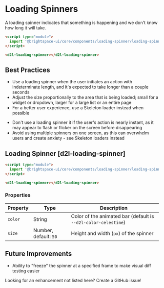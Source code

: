 # Loading Spinners

A loading spinner indicates that something is happening and we don't know how long it will take.

<!-- docs: demo name:d2l-loading-spinner -->
```html
<script type="module">
  import '@brightspace-ui/core/components/loading-spinner/loading-spinner.js';
</script>

<d2l-loading-spinner></d2l-loading-spinner>
```

## Best Practices

<!-- docs: start best practices -->
<!-- docs: start dos -->
* Use a loading spinner when the user initiates an action with indeterminate length, and it's expected to take longer than a couple seconds
* Adjust the size proportionally to the area that is being loaded; small for a widget or dropdown, larger for a large list or an entire page
* For a better user experience, use a Skeleton loader instead when possible
<!-- docs: end dos -->

<!-- docs: start donts -->
* Don't use a loading spinner it if the user's action is nearly instant, as it may appear to flash or flicker on the screen before disappearing
* Avoid using multiple spinners on one screen, as this can overwhelm users and create anxiety - see Skeleton loaders instead
<!-- docs: end donts -->
<!-- docs: end best practices -->

## Loading Spinner [d2l-loading-spinner]

<!-- docs: demo code properties name:d2l-loading-spinner -->
```html
<script type="module">
  import '@brightspace-ui/core/components/loading-spinner/loading-spinner.js';
</script>

<d2l-loading-spinner></d2l-loading-spinner>
```
<!-- docs: start hidden content -->

### Properties

| Property | Type | Description |
|--|--|--|
| `color` | String | Color of the animated bar (default is `--d2l-color-celestine`) |
| `size` | Number, default: `50` | Height and width (`px`) of the spinner |

## Future Improvements

- Ability to "freeze" the spinner at a specified frame to make visual diff testing easier

Looking for an enhancement not listed here? Create a GitHub issue!
<!-- docs: end hidden content -->

